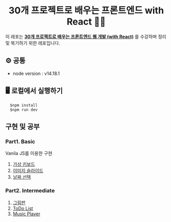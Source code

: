 <h1 align="center">30개 프로젝트로 배우는 프론트엔드 with React 🧑‍💻</h1>

이 레포는 **[30개 프로젝트로 배우는 프론트엔드 웹 개발 (with React)](https://fastcampus.co.kr/dev_online_fefinal)** 를 수강하며 정리 및 복기하기 위한 레포입니다.

## ⚙️ 공통
- node version : v14.18.1

## 🖥 로컬에서 실행하기
```shell
  $npm install
  $npm run dev
```

## 구현 및 공부

### Part1. Basic
Vanila JS를 이용한 구현

1. [가상 키보드](https://github.com/JewonYeon/30-react-project-fastcampus/tree/master/Part1/1.virtual-keyboard)
2. [이미지 슬라이드](https://github.com/JewonYeon/30-react-project-fastcampus/tree/master/Part1/2.image-slider)
3. [날짜 선택](https://github.com/JewonYeon/30-react-project-fastcampus/tree/master/Part1/3.date-picker)

### Part2. Intermediate

1. [그림판](https://github.com/JewonYeon/30-react-project-fastcampus/tree/master/Part2/1.drawing-board)
2. [ToDo List](https://github.com/JewonYeon/30-react-project-fastcampus/tree/master/Part2/2.to-do-list)
3. [Music Player](https://github.com/JewonYeon/30-react-project-fastcampus/tree/master/Part2/3.music-player)
